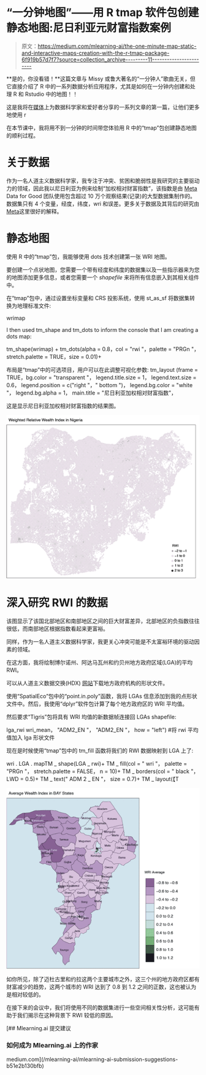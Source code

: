 # “一分钟地图”——用 R tmap 软件包创建静态地图:尼日利亚元财富指数案例

> 原文：<https://medium.com/mlearning-ai/the-one-minute-map-static-and-interactive-maps-creation-with-the-r-tmap-package-6f919b57d7f7?source=collection_archive---------11----------------------->

**是的，你没看错！**这篇文章与 Missy 或鲁大著名的“一分钟人”歌曲无关，但它直接介绍了 R 中的一系列数据分析应用程序，尤其是如何在一分钟内创建和处理 R 和 Rstudio 中的地图！！

这是我将在[媒体](https://medium.com/u/504c7870fdb6?source=post_page-----6f919b57d7f7--------------------------------)上为数据科学家和爱好者分享的一系列文章的第一篇，让他们更多地使用 r

在本节课中，我将用不到一分钟的时间带您体验用 R 中的“tmap”包创建静态地图的顺利过程。

# 关于数据

作为一名人道主义数据科学家，我专注于冲突、贫困和脆弱性是我研究的主要驱动力的领域，因此我以尼日利亚为例来绘制“加权相对财富指数”，该指数是由 [Meta](https://medium.com/u/4e7a97edbbf7?source=post_page-----6f919b57d7f7--------------------------------) Data for Good 团队使用包含超过 10 万个观察结果(记录)的大型数据集制作的。数据集只有 4 个变量，经度，纬度，wri 和误差。更多关于数据及其背后的研究由[Meta](https://medium.com/u/4e7a97edbbf7?source=post_page-----6f919b57d7f7--------------------------------)这里很好的解释。

# 静态地图

使用 R 中的“tmap”包，我能够使用 dots 技术创建第一张 WRI 地图。

要创建一个点状地图，您需要一个带有经度和纬度的数据集以及一些指示器来为您的地图添加更多信息，或者您需要一个 *shapefile* 来将所有信息嵌入到其相关组件中。

在“tmap”包中，通过设置坐标变量和 CRS 投影系统，使用 st_as_sf 将数据集转换为地理标准文件:

wrimap

I then used tm_shape and tm_dots to inform the console that I am creating a dots map:

tm_shape(wrimap) +
tm_dots(alpha = 0.8，col = "rwi "，palette = "PRGn "，
stretch.palette = TRUE，size = 0.01)+

布局是“tmap”中的可选项目，用户可以在此调整可视化参数:
tm_layout (frame = TRUE，bg.color = "transparent "，
legend.title.size = 1，
legend.text.size = 0.6，
legend.position = c("right "，" bottom ")，
legend.bg.color = "white "，
legend.bg.alpha = 1，
main.title = "尼日利亚加权相对财富指数"，

这是显示尼日利亚加权相对财富指数的结果图。

![](img/a3e512548bb26b1a2a1fcc6b0d1ed140.png)

# 深入研究 RWI 的数据

该图显示了该国北部地区和南部地区之间的巨大财富差异，北部地区的负指数往往很低，而南部地区根据指数看起来更富裕。

同样，作为一名人道主义数据科学家，我更关心冲突可能是不太富裕环境的驱动因素的领域。

在这方面，我将绘制博尔诺州、阿达马瓦州和约贝州地方政府区域(LGA)的平均 RWI。

可以从人道主义数据交换(HDX) [网站](https://data.humdata.org)下载地方政府机构的形状文件。

使用“SpatialEco”包中的“point.in.poly”函数，我将 LGAs 信息添加到我的点形状文件中。然后，我使用“dplyr”软件包计算了每个地方政府区的 WRI 平均值。

然后要求“Tigris”包将具有 WRI 均值的新数据帧连接回 LGAs shapefile:

lga_rwi wri_mean，
"ADM2_EN "，
"ADM2_EN "，
how = "left") #将 rwi 平均值加入 lga 形状文件

现在是时候使用“tmap”包中的 tm_fill 函数将我们的 RWI 数据映射到 LGA 上了:

wri . LGA . mapTM _ shape(LGA _ rwi)+
TM _ fill(col = " wri "，
palette = "PRGn "，
stretch.palette = FALSE，
n = 10)+
TM _ borders(col = " black "，
LWD = 0.5)+
TM _ text(" ADM 2 _ EN "，
size = 0.7)+
TM _ layout(【T

![](img/f750aadd55dd96d74045859cc1e235d6.png)

如你所见，除了迈杜古里和约拉这两个主要城市之外，这三个州的地方政府区都有财富减少的趋势，这两个城市的 WRI 达到了 0.8 到 1.2 之间的正数，这也被认为是相对较低的。

在接下来的会议中，我们将使用不同的数据集进行一些空间相关性分析，这可能有助于我们揭示在这种背景下 RWI 较低的原因。

[](/mlearning-ai/mlearning-ai-submission-suggestions-b51e2b130bfb) [## Mlearning.ai 提交建议

### 如何成为 Mlearning.ai 上的作家

medium.com](/mlearning-ai/mlearning-ai-submission-suggestions-b51e2b130bfb)